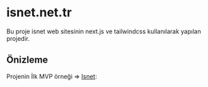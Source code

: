 # isnet.net.tr

Bu proje isnet web sitesinin next.js ve tailwindcss kullanılarak yapılan projedir.

## Önizleme

Projenin İlk MVP örneği => [Isnet](https://isnet.vercel.app):
